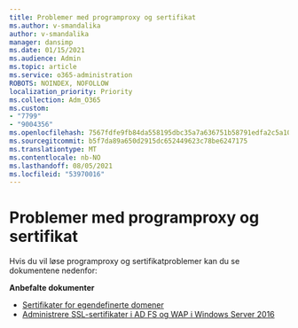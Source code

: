 ```yaml
---
title: Problemer med programproxy og sertifikat
ms.author: v-smandalika
author: v-smandalika
manager: dansimp
ms.date: 01/15/2021
ms.audience: Admin
ms.topic: article
ms.service: o365-administration
ROBOTS: NOINDEX, NOFOLLOW
localization_priority: Priority
ms.collection: Adm_O365
ms.custom:
- "7799"
- "9004356"
ms.openlocfilehash: 7567fdfe9fb84da558195dbc35a7a636751b58791edfa2c5a10b07215c58bf5c
ms.sourcegitcommit: b5f7da89a650d2915dc652449623c78be6247175
ms.translationtype: MT
ms.contentlocale: nb-NO
ms.lasthandoff: 08/05/2021
ms.locfileid: "53970016"
---
```

# <a name="application-proxy-and-certificate-issues"></a>Problemer med programproxy og sertifikat

Hvis du vil løse programproxy og sertifikatproblemer kan du se dokumentene nedenfor:

**Anbefalte dokumenter**

- [Sertifikater for egendefinerte domener](https://docs.microsoft.com/azure/active-directory/manage-apps/application-proxy-configure-custom-domain#certificates-for-custom-domains)
- [Administrere SSL-sertifikater i AD FS og WAP i Windows Server 2016](https://docs.microsoft.com/windows-server/identity/ad-fs/operations/manage-ssl-certificates-ad-fs-wap)


